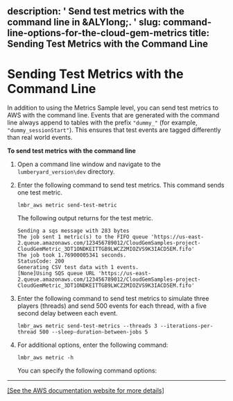 description: ' Send test metrics with the command line in &ALYlong;. '
slug: command-line-options-for-the-cloud-gem-metrics
title: Sending Test Metrics with the Command Line
---
# Sending Test Metrics with the Command Line<a name="command-line-options-for-the-cloud-gem-metrics"></a>

In addition to using the Metrics Sample level, you can send test metrics to AWS with the command line\. Events that are generated with the command line always append to tables with the prefix `"dummy_"` \(for example, `"dummy_sessionStart"`\)\. This ensures that test events are tagged differently than real world events\. 

**To send test metrics with the command line**

1. Open a command line window and navigate to the `lumberyard_version\dev` directory\.

1. Enter the following command to send test metrics\. This command sends one test metric\.

   ```
   lmbr_aws metric send-test-metric
   ```

   The following output returns for the test metric\.

   ```
   Sending a sqs message with 283 bytes
   The job sent 1 metric(s) to the FIFO queue 'https://us-east-2.queue.amazonaws.com/123456789012/CloudGemSamples-project-CloudGemMetric_3DT1ONDKEITTGB9LWCZ2MIOZVS9K3IACD5EM.fifo'
   The job took 1.76900005341 seconds.
   StatusCode: 200
   Generating CSV test data with 1 events.
   [None]Using SQS queue URL 'https://us-east-2.queue.amazonaws.com/123456789012/CloudGemSamples-project-CloudGemMetric_3DT1ONDKEITTGB9LWCZ2MIOZVS9K3IACD5EM.fifo'
   ```

1. Enter the following command to send test metrics to simulate three players \(threads\) and send 500 events for each thread, with a five second delay between each event\.

   ```
   lmbr_aws metric send-test-metrics --threads 3 --iterations-per-thread 500 --sleep-duration-between-jobs 5
   ```

1. For additional options, enter the following command:

   ```
   lmbr_aws metric -h
   ```

   You can specify the following command options:  
****    
[\[See the AWS documentation website for more details\]](http://docs.aws.amazon.com/lumberyard/latest/userguide/command-line-options-for-the-cloud-gem-metrics.html)